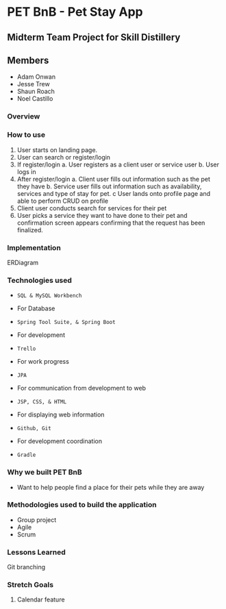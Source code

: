 # PET BnB - Pet Stay App
## Midterm Team Project for Skill Distillery
## Members
- Adam Onwan
- Jesse Trew
- Shaun Roach
- Noel Castillo
### Overview

### How to use
1. User starts on landing page.
2. User can search or register/login
3.  If register/login
a. User registers as a client user or service user
b. User logs in
4. After register/login
a. Client user fills out information such as the pet they have
b. Service user fills out information  such as availability, services and type of stay for pet.
c User lands onto profile page and able to perform CRUD on profile
5. Client user conducts search for services for their pet
6. User picks a service they want to have done to their pet and confirmation screen appears confirming that the request has been finalized.
### Implementation
ERDiagram
### Technologies used
* `SQL & MySQL Workbench`
- For Database
* `Spring Tool Suite, & Spring Boot`
-  For development
* `Trello`
-  For work progress
* `JPA`
- For communication from development to web
* `JSP, CSS, & HTML`
- For displaying web information
* `Github, Git`
- For development coordination
* `Gradle`
### Why we built PET BnB
- Want to help people find a place for their pets while they are away
### Methodologies used to build the application
- Group project
- Agile
- Scrum
### Lessons Learned
Git branching
### Stretch Goals
1. Calendar feature

